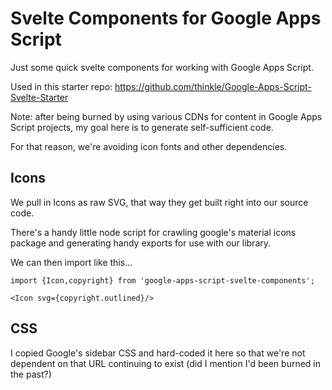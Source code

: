 # Svelte Components for Google Apps Script

Just some quick svelte components for working with Google Apps Script.

Used in this starter repo: https://github.com/thinkle/Google-Apps-Script-Svelte-Starter

Note: after being burned by using various CDNs for content in Google Apps Script projects, my goal here is to generate self-sufficient code.

For that reason, we're avoiding icon fonts and other dependencies.

## Icons

We pull in Icons as raw SVG, that way they get built right into our source code.

There's a handy little node script for crawling google's material icons package and
generating handy exports for use with our library.

We can then import like this...

```svelte
import {Icon,copyright} from 'google-apps-script-svelte-components';

<Icon svg={copyright.outlined}/>
```

## CSS

I copied Google's sidebar CSS and hard-coded it here so that we're not dependent on that URL continuing to exist (did I mention I'd been burned in the past?)

